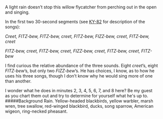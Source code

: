 A light rain doesn’t stop this willow flycatcher from perching out in the open and singing.

In the first two 30-second segments (see [KY-82](http://listeningtoacontinentsing.com/recording.php?page=KY-82) for description of the songs):  

_Creet, FITZ-bew, FITZ-bew, creet, FITZ-bew, FIZZ-bew, creet, FITZ-bew, creet_

_FITZ-bew, creet, FITZ-bew, creet, FIZZ-bew, creet, FITZ-bew, creet, FITZ-bew_

I find curious the relative abundance of the three sounds. Eight _creet_’s, eight _FITZ-bew_’s, but only two _FIZZ-bew_’s. He has choices, I know, as to how he uses his three songs, though I don’t know why he would sing more of one than another. 

I wonder what he does in minutes 2, 3, 4, 5, 6, 7, and 8 here? Be my guest as you chart them out and try to determine for yourself what he's up to.
#####Background
Rain. Yellow-headed blackbirds, yellow warbler, marsh wren, tree swallow, red-winged blackbird, ducks, song sparrow, American wigeon, ring-necked pheasant.
